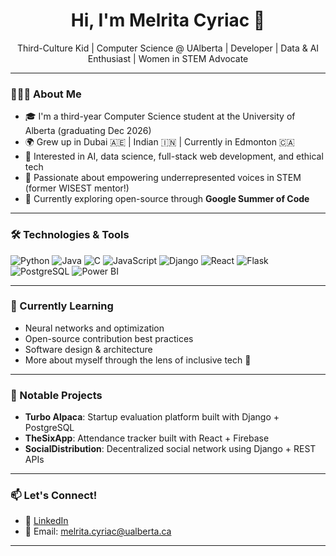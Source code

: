 
<h1 align="center">Hi, I'm Melrita Cyriac 👋</h1>
<p align="center">Third-Culture Kid | Computer Science @ UAlberta | Developer | Data & AI Enthusiast | Women in STEM Advocate</p>

---

### 👩🏽‍💻 About Me

- 🎓 I'm a third-year Computer Science student at the University of Alberta (graduating Dec 2026)
- 🌍 Grew up in Dubai 🇦🇪 | Indian 🇮🇳 | Currently in Edmonton 🇨🇦
- 🧠 Interested in AI, data science, full-stack web development, and ethical tech
- 🤝 Passionate about empowering underrepresented voices in STEM (former WISEST mentor!)
- 🌟 Currently exploring open-source through **Google Summer of Code**

---

### 🛠️ Technologies & Tools

![Python](https://img.shields.io/badge/-Python-3776AB?style=flat&logo=python&logoColor=white)
![Java](https://img.shields.io/badge/-Java-007396?style=flat&logo=java&logoColor=white)
![C](https://img.shields.io/badge/-C-00599C?style=flat&logo=c&logoColor=white)
![JavaScript](https://img.shields.io/badge/-JavaScript-F7DF1E?style=flat&logo=javascript&logoColor=black)
![Django](https://img.shields.io/badge/-Django-092E20?style=flat&logo=django&logoColor=white)
![React](https://img.shields.io/badge/-React-61DAFB?style=flat&logo=react&logoColor=black)
![Flask](https://img.shields.io/badge/-Flask-000000?style=flat&logo=flask&logoColor=white)
![PostgreSQL](https://img.shields.io/badge/-PostgreSQL-336791?style=flat&logo=postgresql&logoColor=white)
![Power BI](https://img.shields.io/badge/-PowerBI-F2C811?style=flat&logo=powerbi&logoColor=black)

---

### 🌱 Currently Learning

- Neural networks and optimization
- Open-source contribution best practices
- Software design & architecture
- More about myself through the lens of inclusive tech 🌈

---

### 🧠 Notable Projects

- **Turbo Alpaca**: Startup evaluation platform built with Django + PostgreSQL  
- **TheSixApp**: Attendance tracker built with React + Firebase  
- **SocialDistribution**: Decentralized social network using Django + REST APIs

---

### 📫 Let's Connect!

- 💼 [LinkedIn](https://www.linkedin.com/in/melrita-cyriac/)
- 📧 Email: melrita.cyriac@ualberta.ca

---


